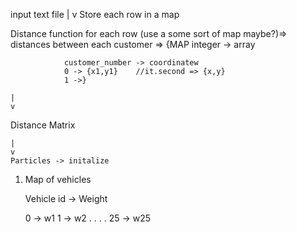 input text file
    |
    v
    Store each row in a map
    
Distance function for each row (use a some sort of map maybe?)=> distances between each customer  => 
                {MAP
                integer -> array<integer>

                customer_number -> coordinatew
                0 -> {x1,y1}    //it.second => {x,y}
                1 ->}

    |
    v
Distance Matrix

    |
    v
    Particles -> initalize 



1) Map of vehicles

    Vehicle id  ->  Weight

    0 -> w1
    1 -> w2
    .
    .
    .
    .
    25 -> w25


    



